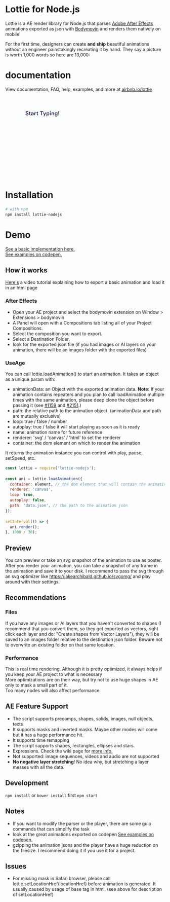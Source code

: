 # Lottie for Node.js

Lottie is a AE render library for Node.js that parses [Adobe After Effects](http://www.adobe.com/products/aftereffects.html) animations exported as json with [Bodymovin](https://github.com/airbnb/lottie-web) and renders them natively on mobile!

For the first time, designers can create **and ship** beautiful animations without an engineer painstakingly recreating it by hand. They say a picture is worth 1,000 words so here are 13,000:

# documentation

View documentation, FAQ, help, examples, and more at [airbnb.io/lottie](http://airbnb.io/lottie/)

![Example4](gifs/demo.gif)

# Installation

```bash
# with npm
npm install lottie-nodejs
```

# Demo

[See a basic implementation here.](https://codepen.io/airnan/project/editor/ZeNONO/) <br/>
[See examples on codepen.](http://codepen.io/collection/nVYWZR/) <br/>

## How it works

[Here's](https://www.youtube.com/watch?v=5XMUJdjI0L8) a video tutorial explaining how to export a basic animation and load it in an html page <br />

### After Effects

- Open your AE project and select the bodymovin extension on Window > Extensions > bodymovin
- A Panel will open with a Compositions tab listing all of your Project Compositions.
- Select the composition you want to export.
- Select a Destination Folder.
- look for the exported json file (if you had images or AI layers on your animation, there will be an images folder with the exported files)

### UseAge

You can call lottie.loadAnimation() to start an animation.
It takes an object as a unique param with:

- animationData: an Object with the exported animation data. **Note:** If your animation contains repeaters and you plan to call loadAnimation multiple times with the same animation, please deep clone the object before passing it (see [#1159](https://github.com/airbnb/lottie-web/issues/1159) and [#2151](https://github.com/airbnb/lottie-web/issues/2151).)
- path: the relative path to the animation object. (animationData and path are mutually exclusive)
- loop: true / false / number
- autoplay: true / false it will start playing as soon as it is ready
- name: animation name for future reference
- renderer: 'svg' / 'canvas' / 'html' to set the renderer
- container: the dom element on which to render the animation

It returns the animation instance you can control with play, pause, setSpeed, etc.

```js
const lottie = require('lottie-nodejs');

const ani = lottie.loadAnimation({
  container: element, // the dom element that will contain the animation
  renderer: 'canvas',
  loop: true,
  autoplay: false,
  path: 'data.json', // the path to the animation json
});

setInterval(() => {
  ani.render();
}, 1000 / 30);
```

## Preview

You can preview or take an svg snapshot of the animation to use as poster. After you render your animation, you can take a snapshot of any frame in the animation and save it to your disk. I recommend to pass the svg through an svg optimizer like https://jakearchibald.github.io/svgomg/ and play around with their settings.<br/>

## Recommendations

### Files

If you have any images or AI layers that you haven't converted to shapes (I recommend that you convert them, so they get exported as vectors, right click each layer and do: "Create shapes from Vector Layers"), they will be saved to an images folder relative to the destination json folder.
Beware not to overwrite an existing folder on that same location.

### Performance

This is real time rendering. Although it is pretty optimized, it always helps if you keep your AE project to what is necessary<br/>
More optimizations are on their way, but try not to use huge shapes in AE only to mask a small part of it.<br/>
Too many nodes will also affect performance.

## AE Feature Support

- The script supports precomps, shapes, solids, images, null objects, texts
- It supports masks and inverted masks. Maybe other modes will come but it has a huge performance hit.
- It supports time remapping
- The script supports shapes, rectangles, ellipses and stars.
- Expressions. Check the wiki page for [more info.](https://github.com/bodymovin/bodymovin/wiki/Expressions)
- Not supported: image sequences, videos and audio are not supported
- **No negative layer stretching**! No idea why, but stretching a layer messes with all the data.

## Development

`npm install` or `bower install` first
`npm start`

## Notes

- If you want to modify the parser or the player, there are some gulp commands that can simplify the task
- look at the great animations exported on codepen [See examples on codepen.](http://codepen.io/collection/nVYWZR/)
- gzipping the animation jsons and the player have a huge reduction on the filesize. I recommend doing it if you use it for a project.

## Issues

- For missing mask in Safari browser, please call lottie.setLocationHref(locationHref) before animation is generated. It usually caused by usage of base tag in html. (see above for description of setLocationHref)
